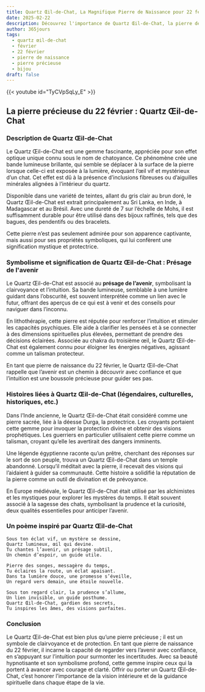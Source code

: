 ```yaml
---
title: Quartz Œil-de-Chat, La Magnifique Pierre de Naissance pour 22 février
date: 2025-02-22
description: Découvrez l'importance de Quartz Œil-de-Chat, la pierre de naissance du 22 février qui symbolise Présage de l'avenir. Laissez sa beauté et sa signification illuminer votre journée.
author: 365jours
tags:
  - quartz œil-de-chat
  - février
  - 22 février
  - pierre de naissance
  - pierre précieuse
  - bijou
draft: false
---
```


{{< youtube id="TyCVpSqLy_E" >}}

## La pierre précieuse du 22 février : Quartz Œil-de-Chat

### Description de Quartz Œil-de-Chat

Le Quartz Œil-de-Chat est une gemme fascinante, appréciée pour son effet optique unique connu sous le nom de chatoyance. Ce phénomène crée une bande lumineuse brillante, qui semble se déplacer à la surface de la pierre lorsque celle-ci est exposée à la lumière, évoquant l’œil vif et mystérieux d’un chat. Cet effet est dû à la présence d’inclusions fibreuses ou d’aiguilles minérales alignées à l’intérieur du quartz.

Disponible dans une variété de teintes, allant du gris clair au brun doré, le Quartz Œil-de-Chat est extrait principalement au Sri Lanka, en Inde, à Madagascar et au Brésil. Avec une dureté de 7 sur l’échelle de Mohs, il est suffisamment durable pour être utilisé dans des bijoux raffinés, tels que des bagues, des pendentifs ou des bracelets.

Cette pierre n’est pas seulement admirée pour son apparence captivante, mais aussi pour ses propriétés symboliques, qui lui confèrent une signification mystique et protectrice.

### Symbolisme et signification de Quartz Œil-de-Chat : Présage de l'avenir

Le Quartz Œil-de-Chat est associé au **présage de l’avenir**, symbolisant la clairvoyance et l’intuition. Sa bande lumineuse, semblable à une lumière guidant dans l’obscurité, est souvent interprétée comme un lien avec le futur, offrant des aperçus de ce qui est à venir et des conseils pour naviguer dans l’inconnu.

En lithothérapie, cette pierre est réputée pour renforcer l’intuition et stimuler les capacités psychiques. Elle aide à clarifier les pensées et à se connecter à des dimensions spirituelles plus élevées, permettant de prendre des décisions éclairées. Associée au chakra du troisième œil, le Quartz Œil-de-Chat est également connu pour éloigner les énergies négatives, agissant comme un talisman protecteur.

En tant que pierre de naissance du 22 février, le Quartz Œil-de-Chat rappelle que l’avenir est un chemin à découvrir avec confiance et que l’intuition est une boussole précieuse pour guider ses pas.

### Histoires liées à Quartz Œil-de-Chat (légendaires, culturelles, historiques, etc.)

Dans l’Inde ancienne, le Quartz Œil-de-Chat était considéré comme une pierre sacrée, liée à la déesse Durga, la protectrice. Les croyants portaient cette gemme pour invoquer la protection divine et obtenir des visions prophétiques. Les guerriers en particulier utilisaient cette pierre comme un talisman, croyant qu’elle les avertirait des dangers imminents.

Une légende égyptienne raconte qu’un prêtre, cherchant des réponses sur le sort de son peuple, trouva un Quartz Œil-de-Chat dans un temple abandonné. Lorsqu’il méditait avec la pierre, il recevait des visions qui l’aidaient à guider sa communauté. Cette histoire a solidifié la réputation de la pierre comme un outil de divination et de prévoyance.

En Europe médiévale, le Quartz Œil-de-Chat était utilisé par les alchimistes et les mystiques pour explorer les mystères du temps. Il était souvent associé à la sagesse des chats, symbolisant la prudence et la curiosité, deux qualités essentielles pour anticiper l’avenir.

### Un poème inspiré par Quartz Œil-de-Chat

```
Sous ton éclat vif, un mystère se dessine,  
Quartz lumineux, œil qui devine.  
Tu chantes l’avenir, un présage subtil,  
Un chemin d’espoir, un guide utile.

Pierre des songes, messagère du temps,  
Tu éclaires la route, un éclat apaisant.  
Dans ta lumière douce, une promesse s’éveille,  
Un regard vers demain, une étoile nouvelle.

Sous ton regard clair, la prudence s’allume,  
Un lien invisible, un guide posthume.  
Quartz Œil-de-Chat, gardien des secrets,  
Tu inspires les âmes, des visions parfaites.  
```

### Conclusion

Le Quartz Œil-de-Chat est bien plus qu’une pierre précieuse ; il est un symbole de clairvoyance et de protection. En tant que pierre de naissance du 22 février, il incarne la capacité de regarder vers l’avenir avec confiance, en s’appuyant sur l’intuition pour surmonter les incertitudes. Avec sa beauté hypnotisante et son symbolisme profond, cette gemme inspire ceux qui la portent à avancer avec courage et clarté. Offrir ou porter un Quartz Œil-de-Chat, c’est honorer l’importance de la vision intérieure et de la guidance spirituelle dans chaque étape de la vie.